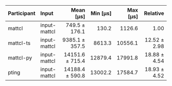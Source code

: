 | Participant | Input | Mean [µs] | Min [µs] | Max [µs] | Relative |
|:---|:---|---:|---:|---:|---:|
| mattcl | input-mattcl | 749.5 ± 176.1 | 130.2 | 1126.6 | 1.00 |
| mattcl-ts | input-mattcl | 9385.1 ± 357.5 | 8613.3 | 10556.1 | 12.52 ± 2.98 |
| mattcl-py | input-mattcl | 14151.6 ± 715.4 | 12879.4 | 17991.8 | 18.88 ± 4.54 |
| pting | input-mattcl | 14188.4 ± 590.8 | 13002.2 | 17584.7 | 18.93 ± 4.52 |
